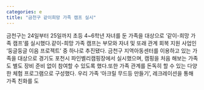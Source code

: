 ```yaml
---
categories: e
title: "금천구 같이희망 가족 캠프 실시"
---
```

금천구는 24일부터 25일까지 초등 4~6학년 자녀를 둔 가족을 대상으로 ‘같이-희망 가족 캠프’를 실시했다.같이-희망 가족 캠프는 부모와 자녀 및 또래 관계 회복 지원 사업인 ‘둥글둥글 이음 프로젝트’ 중 하나로 추진됐다. 금천구 지역아동센터를 이용하고 있는 가족을 대상으로 경기도 포천시 파인벨리캠핑장에서 실시했으며, 캠핑을 처음 해보는 가족도 별도 장비 준비 없이 참여할 수 있도록 했다.또한 가족 관계를 돈독히 할 수 있는 다양한 체험 프로그램으로 구성했다. 우리 가족 ‘아크릴 무드등 만들기’, 레크레이션을 통해 가족 친화를 도